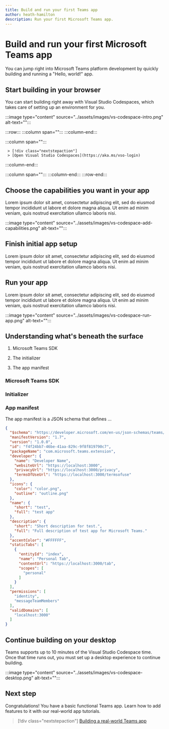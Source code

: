 ```yaml
---
title: Build and run your first Teams app
author: heath-hamilton
description: Run your first Microsoft Teams app.
---
```

# Build and run your first Microsoft Teams app

You can jump right into Microsoft Teams platform development by quickly building and running a "Hello, world!" app.

## Start building in your browser

You can start building right away with Visual Studio Codespaces, which takes care of setting up an environment for you.

:::image type="content" source="../assets/images/vs-codespace-intro.png" alt-text="<alt text>":::

:::row:::
   :::column span="":::
   :::column-end:::

   :::column span="":::

     > [!div class="nextstepaction"]
     > [Open Visual Studio Codespaces](https://aka.ms/vso-login)

   :::column-end:::

   :::column span="":::
   :::column-end:::
:::row-end:::

## Choose the capabilities you want in your app

Lorem ipsum dolor sit amet, consectetur adipiscing elit, sed do eiusmod tempor incididunt ut labore et dolore magna aliqua. Ut enim ad minim veniam, quis nostrud exercitation ullamco laboris nisi.

:::image type="content" source="../assets/images/vs-codespace-add-capabilities.png" alt-text="<alt text>":::

## Finish initial app setup

Lorem ipsum dolor sit amet, consectetur adipiscing elit, sed do eiusmod tempor incididunt ut labore et dolore magna aliqua. Ut enim ad minim veniam, quis nostrud exercitation ullamco laboris nisi.

## Run your app

Lorem ipsum dolor sit amet, consectetur adipiscing elit, sed do eiusmod tempor incididunt ut labore et dolore magna aliqua. Ut enim ad minim veniam, quis nostrud exercitation ullamco laboris nisi.

:::image type="content" source="../assets/images/vs-codespace-run-app.png" alt-text="<alt text>":::

## Understanding what's beneath the surface

1. Microsoft Teams SDK

1. The initializer

1. The app manifest

### Microsoft Teams SDK

### Initializer

### App manifest

The app manifest is a JSON schema that defines ...

```json
{
  "$schema": "https://developer.microsoft.com/en-us/json-schemas/teams/v1.7/MicrosoftTeams.schema.json",
  "manifestVersion": "1.7",
  "version": "1.0.0",
  "id": "f4f24bb7-46be-41aa-829c-9f8f819790c7",
  "packageName": "com.microsoft.teams.extension",
  "developer": {
    "name": "Developer Name",
    "websiteUrl": "https://localhost:3000",
    "privacyUrl": "https://localhost:3000/privacy",
    "termsOfUseUrl": "https://localhost:3000/termsofuse"
  },
  "icons": {
    "color": "color.png",
    "outline": "outline.png"
  },
  "name": {
    "short": "test",
    "full": "test app"
  },
  "description": {
    "short": "Short description for test.",
    "full": "Full description of test app for Microsoft Teams."
  },
  "accentColor": "#FFFFFF",
  "staticTabs": [
    {
      "entityId": "index",
      "name": "Personal Tab",
      "contentUrl": "https://localhost:3000/tab",
      "scopes": [
        "personal"
      ]
    }
  ],
  "permissions": [
    "identity",
    "messageTeamMembers"
  ],
  "validDomains": [
    "localhost:3000"
  ]
}
```

## Continue building on your desktop

Teams supports up to 10 minutes of the Visual Studio Codespace time. Once that time runs out, you must set up a desktop experience to continue building.

:::image type="content" source="../assets/images/vs-codespace-desktop.png" alt-text="<alt text>":::

## Next step

Congratulations! You have a basic functional Teams app. Learn how to add features to it with our real-world app tutorials.

> [!div class="nextstepaction"]
> [Building a real-world Teams app](../build-your-first-app/building-real-world-app.md)
